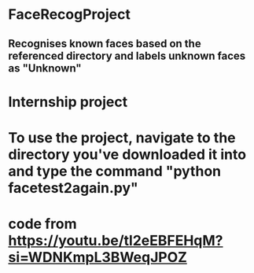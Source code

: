 # FaceRecogProject
## Recognises known faces based on the referenced directory and labels unknown faces as "Unknown"
# Internship project
# To use the project, navigate to the directory you've downloaded it into and type the command "python facetest2again.py"
# code from https://youtu.be/tl2eEBFEHqM?si=WDNKmpL3BWeqJPOZ
